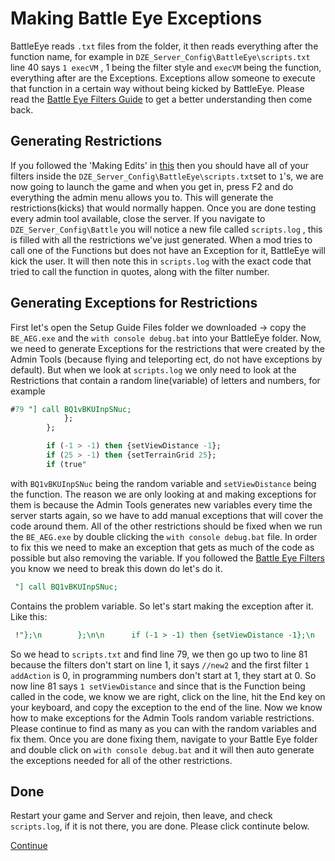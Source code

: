 # Making Battle Eye Exceptions
BattleEye reads `.txt` files from the folder, it then reads everything after the function name, for example in `DZE_Server_Config\BattleEye\scripts.txt` line 40 says `1 execVM` , 1 being the filter style and `execVM` being the function, everything after are the Exceptions. Exceptions allow someone to execute that function in a certain way without being kicked by BattleEye. Please read the [Battle Eye Filters Guide](https://github.com/AsYetUntitled/Framework/wiki/BattlEye-Filters) to get a better understanding then come back.

## Generating Restrictions
If you followed the 'Making Edits' in [this](../writeup/EditingTheServer.md) then you should have all of your filters inside the `DZE_Server_Config\BattleEye\scripts.txt`set to `1`'s, we are now going to launch the game and when you get in, press F2 and do everything the admin menu allows you to. This will generate the restrictions(kicks) that would normally happen. Once you are done testing every admin tool available, close the server. If you navigate to `DZE_Server_Config\Battle` you will notice a new file called `scripts.log` , this is filled with all the restrictions we've just generated. When a mod tries to call one of the Functions but does not have an Exception for it, BattleEye will kick the user. It will then note this in `scripts.log` with the exact code that tried to call the function in quotes, along with the filter number.

## Generating Exceptions for Restrictions
First let's open the Setup Guide Files folder we downloaded -> copy the `BE_AEG.exe` and the `with console debug.bat` into your BattleEye folder.
Now, we need to generate Exceptions for the restrictions that were created by the Admin Tools (because flying and teleporting ect, do not have exceptions by default). But when we look at `scripts.log` we only need to look at the Restrictions that contain a random line(variable) of letters and numbers, for example 
```sql 
#79 "] call BQ1vBKUInpSNuc;
			};
		};

		if (-1 > -1) then {setViewDistance -1};
		if (25 > -1) then {setTerrainGrid 25};
		if (true"
```
with `BQ1vBKUInpSNuc` being the random variable and `setViewDistance` being the function.
The reason we are only looking at and making exceptions for them is because the Admin Tools generates new variables every time the server starts again, so we have to add manual exceptions that will cover the code around them. All of the other restrictions should be fixed when we run the `BE_AEG.exe` by double clicking the `with console debug.bat` file. In order to fix this we need to make an exception that gets as much of the code as possible but also removing the variable. If you followed the [Battle Eye Filters](https://github.com/AsYetUntitled/Framework/wiki/BattlEye-Filters) you know we need to break this down do let's do it.
``` sql
 "] call BQ1vBKUInpSNuc;
 ```
 Contains the problem variable. So let's start making the exception after it. Like this:
 ``` sql
  !"};\n		};\n\n		if (-1 > -1) then {setViewDistance -1};\n		if (25 > -1) then {setTerrainGrid 25};\n		if (true"
```
So we head to `scripts.txt` and find line 79, we then go up two to line 81 because the filters don't start on line 1, it says `//new2` and the first filter `1 addAction` is 0, in programming numbers don't start at 1, they start at 0. So now line 81 says `1 setViewDistance` and since that is the Function being called in the code, we know we are right, click on the line, hit the End key on your keyboard, and copy the exception to the end of the line. Now we know how to make exceptions for the Admin Tools random variable restrictions. Please continue to find as many as you can with the random variables and fix them. Once you are done fixing them, navigate to your Battle Eye folder and double click on `with console debug.bat` and it will then auto generate the exceptions needed for all of the other restrictions.

## Done
Restart your game and Server and rejoin, then leave, and check `scripts.log`, if it is not there, you are done. Please click continute below.

[Continue](../writeup/README.md)

